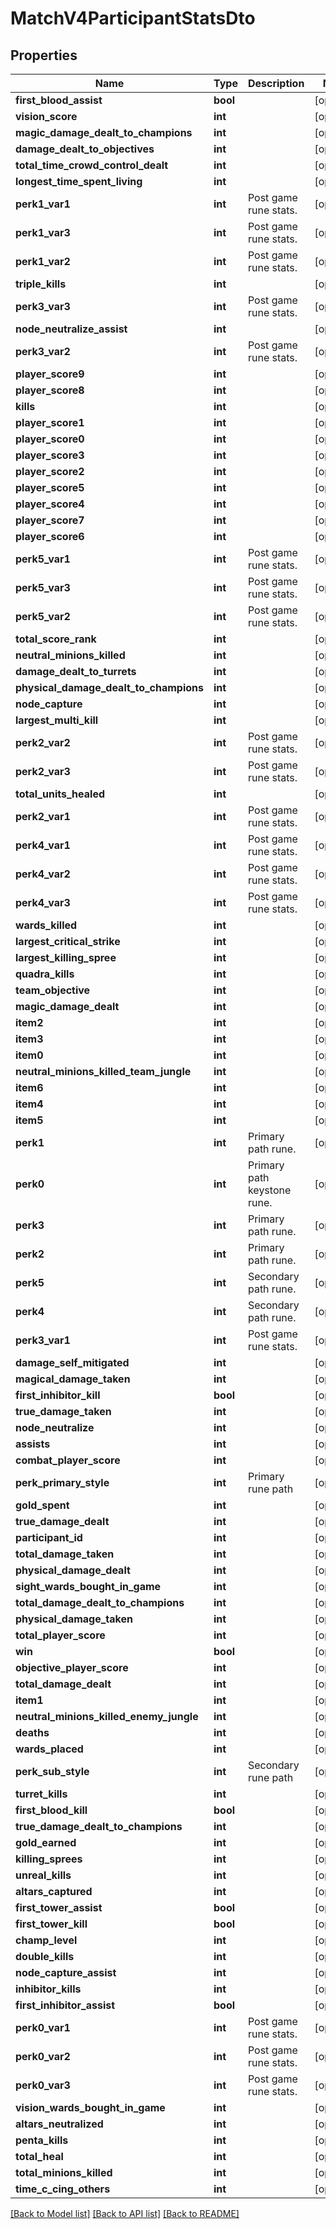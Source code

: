 # MatchV4ParticipantStatsDto

## Properties
Name | Type | Description | Notes
------------ | ------------- | ------------- | -------------
**first_blood_assist** | **bool** |  | [optional] 
**vision_score** | **int** |  | [optional] 
**magic_damage_dealt_to_champions** | **int** |  | [optional] 
**damage_dealt_to_objectives** | **int** |  | [optional] 
**total_time_crowd_control_dealt** | **int** |  | [optional] 
**longest_time_spent_living** | **int** |  | [optional] 
**perk1_var1** | **int** | Post game rune stats. | [optional] 
**perk1_var3** | **int** | Post game rune stats. | [optional] 
**perk1_var2** | **int** | Post game rune stats. | [optional] 
**triple_kills** | **int** |  | [optional] 
**perk3_var3** | **int** | Post game rune stats. | [optional] 
**node_neutralize_assist** | **int** |  | [optional] 
**perk3_var2** | **int** | Post game rune stats. | [optional] 
**player_score9** | **int** |  | [optional] 
**player_score8** | **int** |  | [optional] 
**kills** | **int** |  | [optional] 
**player_score1** | **int** |  | [optional] 
**player_score0** | **int** |  | [optional] 
**player_score3** | **int** |  | [optional] 
**player_score2** | **int** |  | [optional] 
**player_score5** | **int** |  | [optional] 
**player_score4** | **int** |  | [optional] 
**player_score7** | **int** |  | [optional] 
**player_score6** | **int** |  | [optional] 
**perk5_var1** | **int** | Post game rune stats. | [optional] 
**perk5_var3** | **int** | Post game rune stats. | [optional] 
**perk5_var2** | **int** | Post game rune stats. | [optional] 
**total_score_rank** | **int** |  | [optional] 
**neutral_minions_killed** | **int** |  | [optional] 
**damage_dealt_to_turrets** | **int** |  | [optional] 
**physical_damage_dealt_to_champions** | **int** |  | [optional] 
**node_capture** | **int** |  | [optional] 
**largest_multi_kill** | **int** |  | [optional] 
**perk2_var2** | **int** | Post game rune stats. | [optional] 
**perk2_var3** | **int** | Post game rune stats. | [optional] 
**total_units_healed** | **int** |  | [optional] 
**perk2_var1** | **int** | Post game rune stats. | [optional] 
**perk4_var1** | **int** | Post game rune stats. | [optional] 
**perk4_var2** | **int** | Post game rune stats. | [optional] 
**perk4_var3** | **int** | Post game rune stats. | [optional] 
**wards_killed** | **int** |  | [optional] 
**largest_critical_strike** | **int** |  | [optional] 
**largest_killing_spree** | **int** |  | [optional] 
**quadra_kills** | **int** |  | [optional] 
**team_objective** | **int** |  | [optional] 
**magic_damage_dealt** | **int** |  | [optional] 
**item2** | **int** |  | [optional] 
**item3** | **int** |  | [optional] 
**item0** | **int** |  | [optional] 
**neutral_minions_killed_team_jungle** | **int** |  | [optional] 
**item6** | **int** |  | [optional] 
**item4** | **int** |  | [optional] 
**item5** | **int** |  | [optional] 
**perk1** | **int** | Primary path rune. | [optional] 
**perk0** | **int** | Primary path keystone rune. | [optional] 
**perk3** | **int** | Primary path rune. | [optional] 
**perk2** | **int** | Primary path rune. | [optional] 
**perk5** | **int** | Secondary path rune. | [optional] 
**perk4** | **int** | Secondary path rune. | [optional] 
**perk3_var1** | **int** | Post game rune stats. | [optional] 
**damage_self_mitigated** | **int** |  | [optional] 
**magical_damage_taken** | **int** |  | [optional] 
**first_inhibitor_kill** | **bool** |  | [optional] 
**true_damage_taken** | **int** |  | [optional] 
**node_neutralize** | **int** |  | [optional] 
**assists** | **int** |  | [optional] 
**combat_player_score** | **int** |  | [optional] 
**perk_primary_style** | **int** | Primary rune path | [optional] 
**gold_spent** | **int** |  | [optional] 
**true_damage_dealt** | **int** |  | [optional] 
**participant_id** | **int** |  | [optional] 
**total_damage_taken** | **int** |  | [optional] 
**physical_damage_dealt** | **int** |  | [optional] 
**sight_wards_bought_in_game** | **int** |  | [optional] 
**total_damage_dealt_to_champions** | **int** |  | [optional] 
**physical_damage_taken** | **int** |  | [optional] 
**total_player_score** | **int** |  | [optional] 
**win** | **bool** |  | [optional] 
**objective_player_score** | **int** |  | [optional] 
**total_damage_dealt** | **int** |  | [optional] 
**item1** | **int** |  | [optional] 
**neutral_minions_killed_enemy_jungle** | **int** |  | [optional] 
**deaths** | **int** |  | [optional] 
**wards_placed** | **int** |  | [optional] 
**perk_sub_style** | **int** | Secondary rune path | [optional] 
**turret_kills** | **int** |  | [optional] 
**first_blood_kill** | **bool** |  | [optional] 
**true_damage_dealt_to_champions** | **int** |  | [optional] 
**gold_earned** | **int** |  | [optional] 
**killing_sprees** | **int** |  | [optional] 
**unreal_kills** | **int** |  | [optional] 
**altars_captured** | **int** |  | [optional] 
**first_tower_assist** | **bool** |  | [optional] 
**first_tower_kill** | **bool** |  | [optional] 
**champ_level** | **int** |  | [optional] 
**double_kills** | **int** |  | [optional] 
**node_capture_assist** | **int** |  | [optional] 
**inhibitor_kills** | **int** |  | [optional] 
**first_inhibitor_assist** | **bool** |  | [optional] 
**perk0_var1** | **int** | Post game rune stats. | [optional] 
**perk0_var2** | **int** | Post game rune stats. | [optional] 
**perk0_var3** | **int** | Post game rune stats. | [optional] 
**vision_wards_bought_in_game** | **int** |  | [optional] 
**altars_neutralized** | **int** |  | [optional] 
**penta_kills** | **int** |  | [optional] 
**total_heal** | **int** |  | [optional] 
**total_minions_killed** | **int** |  | [optional] 
**time_c_cing_others** | **int** |  | [optional] 

[[Back to Model list]](../README.md#documentation-for-models) [[Back to API list]](../README.md#documentation-for-api-endpoints) [[Back to README]](../README.md)


